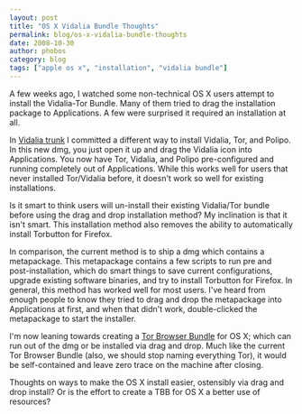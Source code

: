 ```yaml
---
layout: post
title: "OS X Vidalia Bundle Thoughts"
permalink: blog/os-x-vidalia-bundle-thoughts
date: 2008-10-30
author: phobos
category: blog
tags: ["apple os x", "installation", "vidalia bundle"]
---
```


A few weeks ago, I watched some non-technical OS X users attempt to install the Vidalia-Tor Bundle. Many of them tried to drag the installation package to Applications. A few were surprised it required an installation at all.

In [Vidalia trunk](http://trac.vidalia-project.net/browser/vidalia/trunk/pkg/osx) I committed a different way to install Vidalia, Tor, and Polipo. In this new dmg, you just open it up and drag the Vidalia icon into Applications. You now have Tor, Vidalia, and Polipo pre-configured and running completely out of Applications. While this works well for users that never installed Tor/Vidalia before, it doesn't work so well for existing installations.

Is it smart to think users will un-install their existing Vidalia/Tor bundle before using the drag and drop installation method? My inclination is that it isn't smart. This installation method also removes the ability to automatically install Torbutton for Firefox.

In comparison, the current method is to ship a dmg which contains a metapackage. This metapackage contains a few scripts to run pre and post-installation, which do smart things to save current configurations, upgrade existing software binaries, and try to install Torbutton for Firefox. In general, this method has worked well for most users. I've heard from enough people to know they tried to drag and drop the metapackage into Applications at first, and when that didn't work, double-clicked the metapackage to start the installer.

I'm now leaning towards creating a [Tor Browser Bundle](https://www.torproject.org/torbrowser/) for OS X; which can run out of the dmg or be installed via drag and drop. Much like the current Tor Browser Bundle (also, we should stop naming everything Tor), it would be self-contained and leave zero trace on the machine after closing.

Thoughts on ways to make the OS X install easier, ostensibly via drag and drop install? Or is the effort to create a TBB for OS X a better use of resources?

